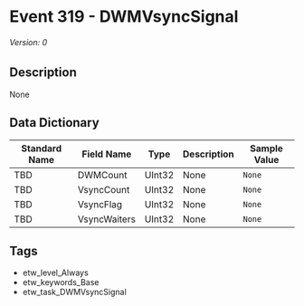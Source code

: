 # Event 319 - DWMVsyncSignal
###### Version: 0

## Description
None

## Data Dictionary
|Standard Name|Field Name|Type|Description|Sample Value|
|---|---|---|---|---|
|TBD|DWMCount|UInt32|None|`None`|
|TBD|VsyncCount|UInt32|None|`None`|
|TBD|VsyncFlag|UInt32|None|`None`|
|TBD|VsyncWaiters|UInt32|None|`None`|

## Tags
* etw_level_Always
* etw_keywords_Base
* etw_task_DWMVsyncSignal